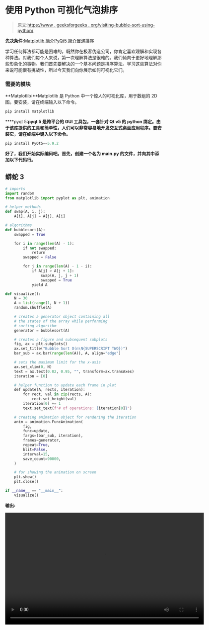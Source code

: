 # 使用 Python 可视化气泡排序

> 原文:[https://www . geeksforgeeks . org/visiting-bubble-sort-using-python/](https://www.geeksforgeeks.org/visualizing-bubble-sort-using-python/)

**先决条件:**[Matplotlib 简介](https://www.geeksforgeeks.org/python-introduction-matplotlib/)[PyQt5 简介](https://www.geeksforgeeks.org/python-introduction-to-pyqt5/)[冒泡排序](https://www.geeksforgeeks.org/bubble-sort/)

学习任何算法都可能是困难的，既然你在极客伪造公司，你肯定喜欢理解和实现各种算法。对我们每个人来说，第一次理解算法是很难的。我们倾向于更好地理解那些形象化的事物。我们首先要解决的一个基本问题是排序算法。学习这些算法对你来说可能很有挑战性，所以今天我们向你展示如何可视化它们。

### 需要的模块

**Matplotlib:**Matplotlib 是 Python 中一个惊人的可视化库，用于数组的 2D 图。要安装，请在终端输入以下命令。

```py
pip install matplotlib
```

****pyqt 5:**pyqt 5 是跨平台的 GUI 工具包，一套针对 Qt v5 的 python 绑定。由于该库提供的工具和简单性，人们可以非常容易地开发交互式桌面应用程序。要安装它，请在终端中键入以下命令。**

```py
pip install PyQt5==5.9.2
```

**好了，我们开始实际编码吧。首先，创建一个名为 **main.py** 的文件，并向其中添加以下代码行。**

## **蟒蛇 3**

```py
# imports
import random
from matplotlib import pyplot as plt, animation

# helper methods
def swap(A, i, j):
    A[i], A[j] = A[j], A[i]

# algorithms
def bubblesort(A):
    swapped = True

    for i in range(len(A) - 1):
        if not swapped:
            return
        swapped = False

        for j in range(len(A) - 1 - i):
            if A[j] > A[j + 1]:
                swap(A, j, j + 1)
                swapped = True
            yield A

def visualize():
    N = 30
    A = list(range(1, N + 1))
    random.shuffle(A)

    # creates a generator object containing all 
    # the states of the array while performing 
    # sorting algorithm
    generator = bubblesort(A)

    # creates a figure and subsequent subplots
    fig, ax = plt.subplots()
    ax.set_title("Bubble Sort O(n\N{SUPERSCRIPT TWO})")
    bar_sub = ax.bar(range(len(A)), A, align="edge")

    # sets the maximum limit for the x-axis
    ax.set_xlim(0, N)
    text = ax.text(0.02, 0.95, "", transform=ax.transAxes)
    iteration = [0]

    # helper function to update each frame in plot
    def update(A, rects, iteration):
        for rect, val in zip(rects, A):
            rect.set_height(val)
        iteration[0] += 1
        text.set_text(f"# of operations: {iteration[0]}")

    # creating animation object for rendering the iteration
    anim = animation.FuncAnimation(
        fig,
        func=update,
        fargs=(bar_sub, iteration),
        frames=generator,
        repeat=True,
        blit=False,
        interval=15,
        save_count=90000,
    )

    # for showing the animation on screen
    plt.show()
    plt.close()

if __name__ == "__main__":
    visualize()
```

****输出:****

**<video class="wp-video-shortcode" id="video-495961-1" width="640" height="360" preload="metadata" controls=""><source type="video/mp4" src="https://media.geeksforgeeks.org/wp-content/uploads/20201004005059/output1.mp4?_=1">[https://media.geeksforgeeks.org/wp-content/uploads/20201004005059/output1.mp4](https://media.geeksforgeeks.org/wp-content/uploads/20201004005059/output1.mp4)</video>**